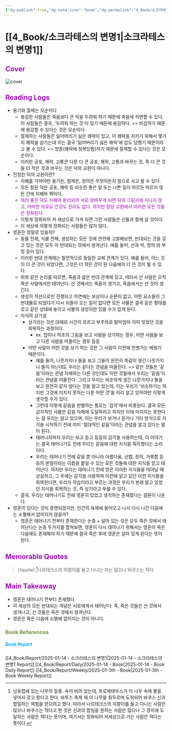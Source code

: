 ```yaml
---
{"dg-publish":true,"dg-note-icon":"book","dg-permalink":"4_Book/소크라테스의-변명1","created-date":"2025-01-14 6:02:55 am","date":"2025-01-14","type":"book","tags":["book"],"aliases":null,"category":"Philosophy","title":"소크라테스의 변명","author":"플라톤","publisher":"현대지성","publishDate":"2019-11-15T00:00:00.000+09:00","pages":"525","cover":"http://books.google.com/books/content?id=4_m-DwAAQBAJ&printsec=frontcover&img=1&zoom=1&edge=curl&source=gbs_api","rating":null,"status":"<progress max=100 value=0> </progress> 0%","permalink":"/4_Book/소크라테스의-변명1/","dgPassFrontmatter":true,"noteIcon":"book"}
---
```



# [[4_Book/소크라테스의 변명1\|소크라테스의 변명1]]
## <font color="#9d0ab3">Cover</font>
![cover](http://books.google.com/books/content?id=4_m-DwAAQBAJ&printsec=frontcover&img=1&zoom=1&edge=curl&source=gbs_api)
## <font color="#9d0ab3">Reading Logs </font>
- 용기와 절제는 모순이다
	- 용감한 사람들은 죽음보다 큰 악을 두려워 하기 때문에 죽음에 직면할 수 있다. 이 사람들은 결국, '두려워 하는 것'이 있기 때문에 용감하다. => 비겁하기 때문에 용감할 수 있다는 것은 모순이다.
	- 절제하는 사람들은 잃어버리기 싫은 쾌락이 있고, 이 쾌락을 지키기 위해서 몇가지 쾌락을 삼가는데 이는 결국 '잃어버리기 싫은 쾌락'에 압도 당했기 때문이라고 볼 수 있다. => 방종(쾌락에 정복당함)하기 때문에 절제할 수 있다는 것은 모순이다.
	- 이러한 공포, 쾌락, 고통은 다른 더 큰 공포, 쾌락, 고통과 바꾸는 것, 즉 더 큰 것을 더 작은 것과 바꾸는 것은 덕의 교환이 아니다.
- 진정한 덕의 교환이란?
	- 지혜를 가져야만 용기든, 절제든, 정의든 무엇이든지 참으로 사고 팔 수 있다. 
	- 모든 참된 덕은 공포, 쾌락 등 비슷한 좋은 일 또는 나쁜 일이 따르든 따르지 않든 간에 지혜와 짝이다.
	- <font color="#9d0ab3">여러 좋은 덕도 지혜와 분리되어 서로 맞바꾸게 되면 덕의 그림자에 지나지 않고, 어떠한 자유도 건강도 진리도 없다. 하지만 참된 교환에서 이러한 모든 것들은 정화된다.</font>
	- 이렇게 정화되어 저 세상으로 가게 되면 그런 사람들은 신들과 함께 살 것이다.
	- 이 세상에 이렇게 정화되는 사람들은 많지 않다. 
- 영혼은 정말로 있을까?
	- 동물 전체, 식물 전체, 생성하는 모든 것에 관련해 고찰해보면, 반대되는 것을 갖고 있는 것은 모두 이 반대되는 것에서 생겨난다. 예를 들어, 선과 악, 정의 와 부정 등이 있다. 
	- 이러한 반대 관계에는 필연적으로 동일한 교체 관계가 있다. 예를 들어, 어느 것이 더 큰 것이 되었다면, 그것은 더 작은 것이 된 다음에야 더 큰 것이 될 수 있다.
	- 위와 같은 논리를 따르면, 죽음과 삶은 반대 관계에 있고, 따라서 산 사람은 오직 죽은 사람에서만 태어난다. 산 것에서는 죽음이 생기고, 죽음에서는 산 것이 생긴다.
	- 생성이 직선으로만 진행되고 자연에는 보상이나 순환이 없고, 어떤 요소들이 그 반대물로 되었다가 다시 되돌아 오는 일이 없다면 모든 사물은 결국 같은 형태를 갖고 같은 상태에 놓이고 사물의 생성이란 있을 수가 없게 된다. 
	- 지식의 상기설
		- 상기라는 것은 대체로 시간이 흐르고 부주의로 말미암아 이미 잊었던 것을 회복하는 과정이다. 
			- ex. 집이나 하프의 그림을 보고 사람을 상기하는 경우, 어떤 사람을 보고 다른 사람을 떠올리는 경우 등등
		- 어떤 사람이 어떤 것을 상기 하는 것은 그 사람이 이전에 언젠가는 배웠기 때문이다. 
			- 예를 들어, 나뭇가지나 돌을 보고 그들이 완전히 똑같이 생긴 나뭇가지나 돌이 아닌데도 우리는 같다는 관념을 떠올린다. => 같은 것들은 '같음'이라는 관념 자체와는 다른 것인데도 이런 것들에서 우리는 '같음'이라는 관념을 떠올린다. 그리고 우리는 비슷하게 생긴 나뭇가지나 돌을 보고 완전히 같지 않다는 것을 알고 있는데, 이는 우리가 '비슷하기는 하지만 그것에 미치지 못하는 다른 어떤 것'을 미리 알고 있어야만 이렇게 생각할 수가 있다. 
			- 그런데 이렇게 같음을 판별하는 통로는 '감각'에서 비롯된다. 결국 모든 감각적인 사물은 같음 자체에 도달하려고 하지만 이에 미치지는 못한다는 걸 우리는 알고 있으며, 이는 우리가 보거나 듣거나 기타 방식으로 지각을 시작하기 전에 이미 '절대적인 같음'이라는 관념을 알고 있다는 말이 된다. 
			- 태어나자마자 우리는 보고 듣고 등등의 감각을 사용하는데, 이 이야기는 결국 태어나기도 전에 우리는 같음에 대한 지식을 획득했다는 소리이다. 
			- 우리는 태어나기 전에 같음 뿐 아니라 아름다움, 선함, 정의, 거룩함 등등의 본질이라는 이름을 붙일 수 있는 모든 것들에 대한 지식을 얻고 태어난다. 하지만 우리는 태어나기 전에 얻은 이러한 지식들을 태어날 때 상실하고, 그 후에는 감각을 사용하여 이전에 알고 있던 이런 지식들을 회복한다면, 우리가 학습이라고 부르는 과정은 우리가 본래 알고 있었던 지식을 회복하는 것, 즉 상기라고 부를 수 있다.
	- 결국, 우리는 태어나기도 전에 영혼이 있었고 생각하는 존재였다는 결론이 나온다.
- 영혼이 있다는 것이 증명되었지만, 인간의 육체에 들어오고 나서 다시 나간 다음에는 소멸해서 없어지지 않을까?
	- 영혼은 태어나기 전부터 존재한다는 논증 + 살아 있는 것은 모두 죽은 것에서 태어난다는 논증 두가지를 합쳐보면, 영혼이 다시 태어나기 위해서는 영혼이 죽은 다음에도 존재해야 하기 때문에 결국 죽은 후에 영혼은 살아 있게 된다는 뜻이 된다.






## <font color="#9d0ab3">Memorable Quotes</font>
>[!quote] [^1]나르테크스의 지팡이를 들고 다니는 자는 많으나 바쿠스는 적다











## <font color="#9d0ab3">Main Takeaway</font>
- 영혼은 태어나기 전부터 존재했다
- 이 세상의 모든 반대되는 개념은 서로에게서 태어난다. 즉, 죽은 것들은 산 것에서 생겨나고, 산 것들은 죽은 것에서 생겨난다. 
- 영혼은 죽은 다음에 소멸해 없어지는 것이 아니다.










### <font color="#76923c">Book References</font>
##### <font color="#00b0f0">Book Report</font>
[[4_Book/Report/2025-01-14 - 소크라테스의 변명1\|2025-01-14 - 소크라테스의 변명1 Report]]
[[4_Book/Report/Daily/2025-01-14 - Book\|2025-01-14 - Book Daily Report]]
[[4_Book/Report/Weekly/2025-01-3th - Book\|2025-01-3th - Book Weekly Report]]

[^1]: 남유럽에 있는 나무의 일종. 속이 비어 있는데, 프로메테우스가 이 나무 속에 불을 넣어서 갖고 왔다고 한다. 바투스 축제 때 이 나무를 휘두르며 도취되어 바쿠스 신과 합일하는 체험을 얻으려고 했다. 따라서 나르테크스의 지팡이를 들고 다니는 사람은 많으나 바쿠스는 적다고 한 것은 신과의 합일을 원하는 사람은 많으나 그 경지에 도달하는 사람은 적다는 뜻이며, 여기서는 정화되어 저세상으로 가는 사람은 적다는 뜻이다.